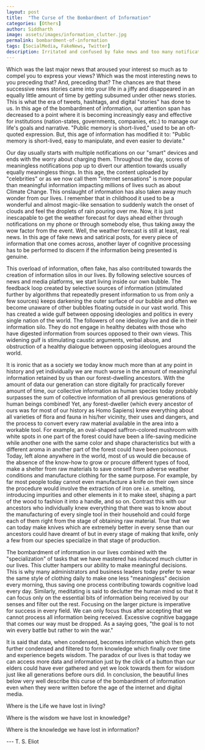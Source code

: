 ```yaml
---
layout: post
title:  "The Curse of the Bombardment of Information"
categories: [Others]
author: Siddharth
image: assets/images/information_clutter.jpg
permalink: bombardment-of-information
tags: [SocialMedia, FakeNews, Twitter]
description: Irritated and confused by fake news and too many notifications?
---
```

Which was the last major news that aroused your interest so much as to compel you to express your views? Which was the most interesting news to you preceding that? And, preceding that? The chances are that these successive news stories came into your life in a jiffy and disappeared in an equally little amount of time by getting subsumed under other news stories. This is what the era of tweets, hashtags, and digital "stories" has done to us. In this age of the bombardment of information, our attention span has decreased to a point where it is becoming increasingly easy and effective for institutions (nation-states, governments, companies, etc.) to manage our life's goals and narrative. "Public memory is short-lived," used to be an oft-quoted expression. But, this age of information has modified it to: "Public memory is short-lived, easy to manipulate, and even easier to deviate."

Our day usually starts with multiple notifications on our "smart" devices and ends with the worry about charging them. Throughout the day, scores of meaningless notifications pop up to divert our attention towards usually equally meaningless things. In this age, the content uploaded by "celebrities" or as we now call them "internet sensations" is more popular than meaningful information impacting millions of lives such as about Climate Change. This onslaught of information has also taken away much wonder from our lives. I remember that in childhood it used to be a wonderful and almost magic-like sensation to suddenly watch the onset of clouds and feel the droplets of rain pouring over me. Now, it is just inescapable to get the weather forecast for days ahead either through notifications on my phone or through somebody else, thus taking away the wow factor from the event. Well, the weather forecast is still at least, real news. In this age of fake news and satirical posts, for every piece of information that one comes across, another layer of cognitive processing has to be performed to discern if the information being presented is genuine.

This overload of information, often fake, has also contributed towards the creation of information silos in our lives. By following selective sources of news and media platforms, we start living inside our own bubble. The feedback loop created by selective sources of information (stimulated further by algorithms that repeatedly present information to us from only a few sources) keeps darkening the outer surface of our bubble and often we become unaware of other bubbles floating outside in our vast world. This has created a wide gulf between opposing ideologies and politics in every single nation of the world. The followers of one ideology live and die in their information silo. They do not engage in healthy debates with those who have digested information from sources opposed to their own views. This widening gulf is stimulating caustic arguments, verbal abuse, and obstruction of a healthy dialogue between opposing ideologues around the world.

It is ironic that as a society we today know much more than at any point in history and yet individually we are much worse in the amount of meaningful information retained by us than our forest-dwelling ancestors. With the amount of data our generation can store digitally for practically forever amount of time, our collective information as human species today probably surpasses the sum of collective information of all previous generations of human beings combined! Yet, any forest-dweller (which every ancestor of ours was for most of our history as Homo Sapiens) knew everything about all varieties of flora and fauna in his/her vicinity, their uses and dangers, and the process to convert every raw material available in the area into a workable tool. For example, an oval-shaped saffron-colored mushroom with white spots in one part of the forest could have been a life-saving medicine while another one with the same color and shape characteristics but with a different aroma in another part of the forest could have been poisonous. Today, left alone anywhere in the world, most of us would die because of the absence of the know-how to grow or procure different types of food, make a shelter from raw materials to save oneself from adverse weather conditions and manufacture clothing for the same purpose. For example, by far most people today cannot even manufacture a knife on their own since the procedure would involve the extraction of iron ore i.e. smelting, introducing impurities and other elements in it to make steel, shaping a part of the wood to fashion it into a handle, and so on. Contrast this with our ancestors who individually knew everything that there was to know about the manufacturing of every single tool in their household and could forge each of them right from the stage of obtaining raw material. True that we can today make knives which are extremely better in every sense than our ancestors could have dreamt of but in every stage of making that knife, only a few from our species specialize in that stage of production.

The bombardment of information in our lives combined with the "specialization" of tasks that we have mastered has induced much clutter in our lives. This clutter hampers our ability to make meaningful decisions. This is why many administrators and business leaders today prefer to wear the same style of clothing daily to make one less "meaningless" decision every morning, thus saving one process contributing towards cognitive load every day. Similarly, meditating is said to declutter the human mind so that it can focus only on the essential bits of information being received by our senses and filter out the rest. Focusing on the larger picture is imperative for success in every field. We can only focus thus after accepting that we cannot process all information being received. Excessive cognitive baggage that comes our way must be dropped. As a saying goes, "the goal is to not win every battle but rather to win the war." 

It is said that data, when condensed, becomes information which then gets further condensed and filtered to form knowledge which finally over time and experience begets wisdom. The paradox of our lives is that today we can access more data and information just by the click of a button than our elders could have ever gathered and yet we look towards them for wisdom just like all generations before ours did. In conclusion, the beautiful lines below very well describe this curse of the bombardment of information even when they were written before the age of the internet and digital media.

Where is the Life we have lost in living?

Where is the wisdom we have lost in knowledge?

Where is the knowledge we have lost in information?

--- T. S. Eliot


